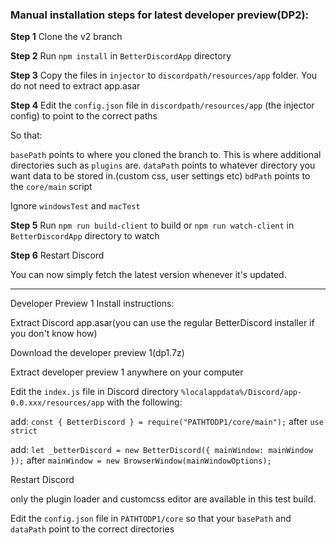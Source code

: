 ### Manual installation steps for latest developer preview(DP2):

**Step 1**
Clone the v2 branch

**Step 2**
Run `npm install` in `BetterDiscordApp` directory

**Step 3**
Copy the files in `injector` to `discordpath/resources/app` folder. You do not need to extract app.asar

**Step 4**
Edit the `config.json` file in `discordpath/resources/app` (the injector config) to point to the correct paths

So that:

`basePath` points to where you cloned the branch to. This is where additional directories such as `plugins` are.
`dataPath` points to whatever directory you want data to be stored in.(custom css, user settings etc)
`bdPath` points to the `core/main` script

Ignore `windowsTest` and `macTest`

**Step 5**
Run `npm run build-client` to build or `npm run watch-client` in `BetterDiscordApp` directory to watch

**Step 6**
Restart Discord

You can now simply fetch the latest version whenever it's updated.

___

Developer Preview 1 Install instructions:

Extract Discord app.asar(you can use the regular BetterDiscord installer if you don't know how)

Download the developer preview 1(dp1.7z)

Extract developer preview 1 anywhere on your computer

Edit the `index.js` file in Discord directory `%localappdata%/Discord/app-0.0.xxx/resources/app` with the following:

add:
`const { BetterDiscord } = require("PATHTODP1/core/main");` after `use strict`

add:
`let _betterDiscord = new BetterDiscord({ mainWindow: mainWindow });` after `mainWindow = new BrowserWindow(mainWindowOptions);`

Restart Discord

only the plugin loader and customcss editor are available in this test build.

Edit the `config.json` file in `PATHTODP1/core` so that your `basePath` and `dataPath` point to the correct directories